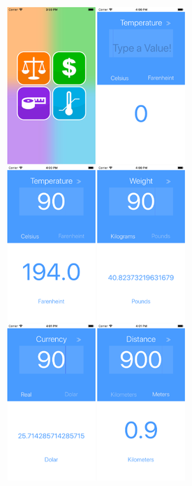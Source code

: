 <img src="/screenshots/screen1.png" width="40%" height="40%" />
<img src="/screenshots/screen2.png" width="40%" height="40%" />
<img src="/screenshots/screen3.png" width="40%" height="40%" />
<img src="/screenshots/screen4.png" width="40%" height="40%" />
<img src="/screenshots/screen5.png" width="40%" height="40%" />
<img src="/screenshots/screen6.png" width="40%" height="40%" />
